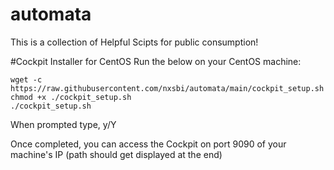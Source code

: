 # automata
This is a collection of Helpful Scipts for public consumption! 

#Cockpit Installer for CentOS
Run the below on your CentOS machine:

```
wget -c https://raw.githubusercontent.com/nxsbi/automata/main/cockpit_setup.sh
chmod +x ./cockpit_setup.sh
./cockpit_setup.sh
```

When prompted type, y/Y <Enter>

Once completed, you can access the Cockpit on port 9090 of your machine's IP (path should get displayed at the end)
  
